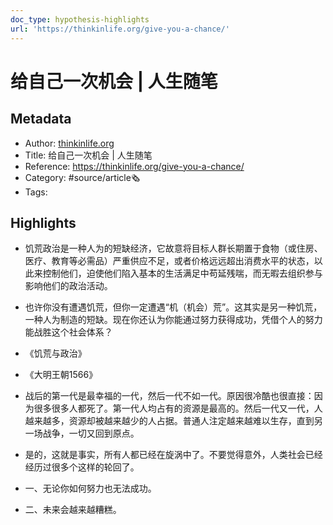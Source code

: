```yaml
---
doc_type: hypothesis-highlights
url: 'https://thinkinlife.org/give-you-a-chance/'
---
```

# 给自己一次机会 | 人生随笔
## Metadata
- Author: [thinkinlife.org]()
- Title: 给自己一次机会 | 人生随笔
- Reference: https://thinkinlife.org/give-you-a-chance/
- Category: #source/article🗞
- Tags:
## Highlights
- 饥荒政治是一种人为的短缺经济，它故意将目标人群长期置于食物（或住房、医疗、教育等必需品）严重供应不足，或者价格远远超出消费水平的状态，以此来控制他们，迫使他们陷入基本的生活满足中苟延残喘，而无暇去组织参与影响他们的政治活动。

- 也许你没有遭遇饥荒，但你一定遭遇“机（机会）荒”。这其实是另一种饥荒，一种人为制造的短缺。现在你还认为你能通过努力获得成功，凭借个人的努力能战胜这个社会体系？

- 《饥荒与政治》

- 《大明王朝1566》

- 战后的第一代是最幸福的一代，然后一代不如一代。原因很冷酷也很直接：因为很多很多人都死了。第一代人均占有的资源是最高的。然后一代又一代，人越来越多，资源却被越来越少的人占据。普通人注定越来越难以生存，直到另一场战争，一切又回到原点。

- 是的，这就是事实，所有人都已经在旋涡中了。不要觉得意外，人类社会已经经历过很多个这样的轮回了。

- 一、无论你如何努力也无法成功。

- 二、未来会越来越糟糕。

